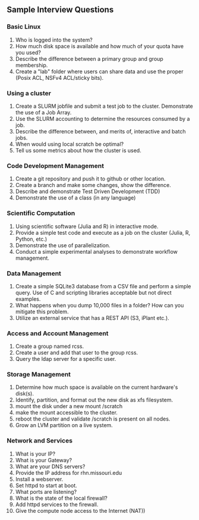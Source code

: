 ## Sample Interview Questions




### Basic Linux
1. Who is logged into the system?
2. How much disk space is available and how much of your quota have you used?
3. Describe the difference between a primary group and group membership.
4. Create a "lab" folder where users can share data and use the proper (Posix ACL, NSFv4 ACL/sticky bits).




### Using a cluster
1. Create a SLURM jobfile and submit a test job to the cluster. Demonstrate the use of a Job Array.
2. Use the SLURM accounting to determine the resources consumed by a job.
3. Describe the difference between, and merits of, interactive and batch jobs.
4. When would using local scratch be optimal?
5. Tell us some metrics about how the cluster is used.





### Code Development Management
1. Create a git repository and push it to github or other location.
2. Create a branch and make some changes, show the difference.
3. Describe and demonstrate Test Driven Development (TDD)
4. Demonstrate the use of a class (in any language)




### Scientific Computation
1. Using scientific software (Julia and R) in interactive mode.
2. Provide a simple test code and execute as a job on the cluster (Julia, R, Python, etc.)
3. Demonstrate the use of parallelization.
4. Conduct a simple experimental analyses to demonstrate workflow management.




### Data Management
1. Create a simple SQLite3 database from a CSV file and perform a simple query. Use of C and scripting libraries acceptable but not direct examples.
2. What happens when you dump 10,000 files in a folder? How can you mitigate this problem.
3. Utilize an external service that has a REST API (S3, iPlant etc.).




### Access and Account Management
1. Create a group named rcss.
2. Create a user and add that user to the group rcss.
3. Query the ldap server for a specific user.




### Storage Management
1. Determine how much space is available on the current hardware's disk(s).
2. Identify, partition, and format out the new disk as xfs filesystem.
3. mount the disk under a new mount /scratch
4. make the mount accessible to the cluster.
5. reboot the cluster and validate /scratch is present on all nodes.
6. Grow an LVM partition on a live system.




### Network and Services
1. What is your IP?
2. What is your Gateway?
3. What are your DNS servers?
4. Provide the IP address for rhn.missouri.edu
5. Install a webserver.
6. Set httpd to start at boot.
7. What ports are listening?
8. What is the state of the local firewall?
9. Add httpd services to the firewall.
10. Give the compute node access to the Internet (NAT))
